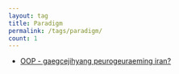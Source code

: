 ```yaml
---
layout: tag
title: Paradigm
permalink: /tags/paradigm/
count: 1
---
```


- [OOP - gaegcejihyang peurogeuraeming iran?](https://jbb9229.github.io/blog/202212/OOP)
